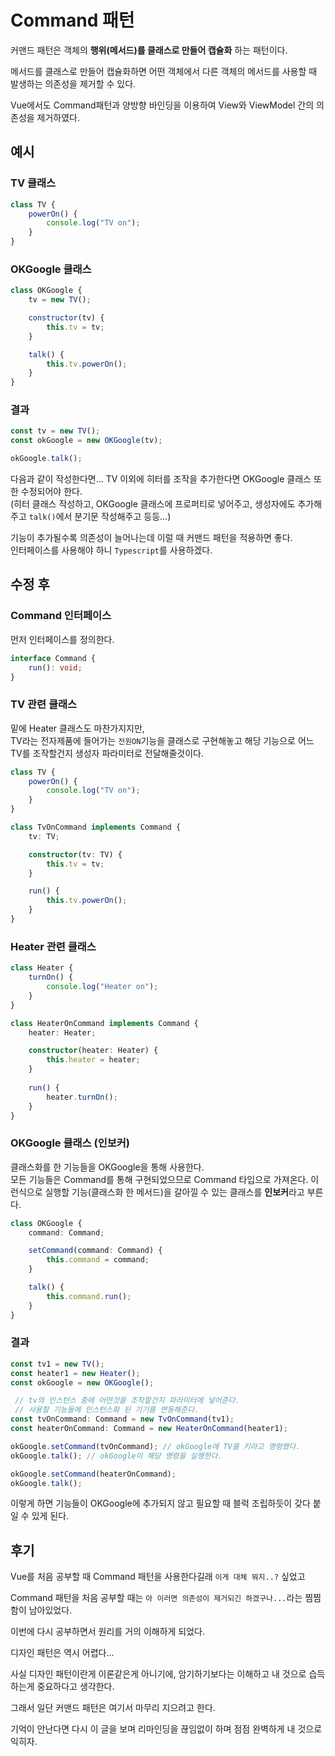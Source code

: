 # Command 패턴
커맨드 패턴은 객체의 **행위\(메서드)를 클래스로 만들어 캡슐화** 하는 패턴이다.  
  
메서드를 클래스로 만들어 캡슐화하면 어떤 객체에서 다른 객체의 메서드를 사용할 때 발생하는 의존성을 제거할 수 있다.  

Vue에서도 Command패턴과 양방향 바인딩을 이용하여 View와 ViewModel 간의 의존성을 제거하였다.  

## 예시
### TV 클래스
```js
class TV {
    powerOn() {
        console.log("TV on");
    }
}
```
### OKGoogle 클래스
```js
class OKGoogle {
    tv = new TV();

    constructor(tv) {
        this.tv = tv;
    }

    talk() {
        this.tv.powerOn();
    }
}
```
### 결과
```js
const tv = new TV();
const okGoogle = new OKGoogle(tv);

okGoogle.talk();
```
다음과 같이 작성한다면... TV 이외에 히터를 조작을 추가한다면 OKGoogle 클래스 또한 수정되어야 한다.  
(히터 클래스 작성하고, OKGoogle 클래스에 프로퍼티로 넣어주고, 생성자에도 추가해주고 `talk()`에서 분기문 작성해주고 등등...)

기능이 추가될수록 의존성이 늘어나는데 이럴 때 커맨드 패턴을 적용하면 좋다.  
인터페이스를 사용해야 하니 `Typescript`를 사용하겠다.

## 수정 후

### Command 인터페이스
먼저 인터페이스를 정의한다.  
```ts
interface Command {
    run(): void;
}
```

### TV 관련 클래스
밑에 Heater 클래스도 마찬가지지만,  
TV라는 전자제품에 들어가는 `전원ON`기능을 클래스로 구현해놓고 해당 기능으로 어느 TV를 조작할건지 생성자 파라미터로 전달해줄것이다.
```js
class TV {
    powerOn() {
        console.log("TV on");
    }
}
```
```ts
class TvOnCommand implements Command {
    tv: TV;

    constructor(tv: TV) {
        this.tv = tv;
    }

    run() {
        this.tv.powerOn();
    }
}
```

### Heater 관련 클래스
```ts
class Heater {
    turnOn() {
        console.log("Heater on");
    }
}
```
```ts
class HeaterOnCommand implements Command {
    heater: Heater;

    constructor(heater: Heater) {
        this.heater = heater;
    }
    
    run() {
        heater.turnOn();
    }
}
```

### OKGoogle 클래스 (인보커)
클래스화를 한 기능들을 OKGoogle을 통해 사용한다.  
모든 기능들은 Command를 통해 구현되었으므로 Command 타입으로 가져온다.
이런식으로 실행할 기능(클래스화 한 메서드)을 갈아낄 수 있는 클래스를 **인보커**라고 부른다.
```ts
class OKGoogle {
    command: Command;

    setCommand(command: Command) {
        this.command = command;
    }

    talk() {
        this.command.run();
    }
}
```

### 결과
```ts
const tv1 = new TV();
const heater1 = new Heater();
const okGoogle = new OKGoogle();

 // tv의 인스턴스 중에 어떤것을 조작할건지 파라미터에 넣어준다.
 // 사용할 기능들에 인스턴스화 된 기기를 연동해준다.
const tvOnCommand: Command = new TvOnCommand(tv1);
const heaterOnCommand: Command = new HeaterOnCommand(heater1);

okGoogle.setCommand(tvOnCommand); // okGoogle에 TV를 키라고 명령했다.
okGoogle.talk(); // okGoogle이 해당 명령을 실행한다.

okGoogle.setCommand(heaterOnCommand);
okGoogle.talk();
```

이렇게 하면 기능들이 OKGoogle에 추가되지 않고 필요할 때 블럭 조립하듯이 갖다 붙일 수 있게 된다.  


## 후기

Vue를 처음 공부할 때 Command 패턴을 사용한다길래 `이게 대체 뭐지..?` 싶었고  

Command 패턴을 처음 공부할 때는 `아 이러면 의존성이 제거되긴 하겠구나...`라는 찜찜함이 남아있었다.  

이번에 다시 공부하면서 원리를 거의 이해하게 되었다.  

디자인 패턴은 역시 어렵다...  

사실 디자인 패턴이란게 이론같은게 아니기에, 암기하기보다는 이해하고 내 것으로 습득하는게 중요하다고 생각한다.  

그래서 일단 커맨드 패턴은 여기서 마무리 지으려고 한다.  

기억이 안난다면 다시 이 글을 보며 리마인딩을 끊임없이 하며 점점 완벽하게 내 것으로 익히자.

